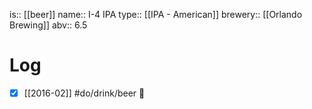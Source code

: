 is:: [[beer]]
name:: I-4 IPA
type:: [[IPA - American]]
brewery:: [[Orlando Brewing]]
abv:: 6.5

# Log
- [x] [[2016-02]] #do/drink/beer 🤞
